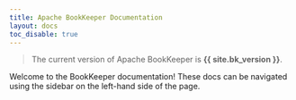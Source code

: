 ```yaml
---
title: Apache BookKeeper Documentation
layout: docs
toc_disable: true
---
```


> The current version of Apache BookKeeper is **{{ site.bk_version }}**.

Welcome to the BookKeeper documentation! These docs can be navigated using the sidebar on the left-hand side of the page.

